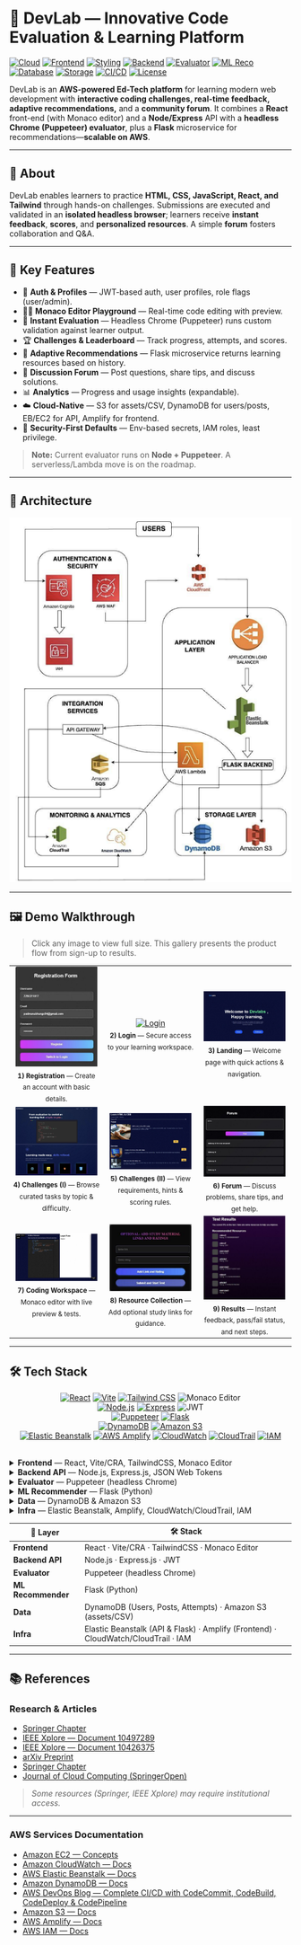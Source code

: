 # 🚀 DevLab — Innovative Code Evaluation & Learning Platform

[![Cloud](https://img.shields.io/badge/Cloud-AWS-orange?logo=amazon-aws)](https://aws.amazon.com/)
[![Frontend](https://img.shields.io/badge/Frontend-React-61DAFB?logo=react&logoColor=white)](https://react.dev/)
[![Styling](https://img.shields.io/badge/UI-TailwindCSS-06B6D4?logo=tailwindcss&logoColor=white)](https://tailwindcss.com/)
[![Backend](https://img.shields.io/badge/Backend-Node.js-339933?logo=node.js&logoColor=white)](https://nodejs.org/)
[![Evaluator](https://img.shields.io/badge/Evaluator-Puppeteer-40B5A4?logo=google-chrome&logoColor=white)](https://pptr.dev/)
[![ML Reco](https://img.shields.io/badge/Service-Flask-000000?logo=flask&logoColor=white)](https://flask.palletsprojects.com/)
[![Database](https://img.shields.io/badge/DB-DynamoDB-4053D6?logo=amazondynamodb&logoColor=white)](https://aws.amazon.com/dynamodb/)
[![Storage](https://img.shields.io/badge/Storage-S3-569A31?logo=amazon-s3&logoColor=white)](https://aws.amazon.com/s3/)
[![CI/CD](https://img.shields.io/badge/Deploy-Elastic%20Beanstalk-3B3B3B?logo=awselasticbeanstalk&logoColor=white)](https://aws.amazon.com/elasticbeanstalk/)
[![License](https://img.shields.io/badge/License-MIT-lightgrey)](LICENSE)

DevLab is an **AWS-powered Ed-Tech platform** for learning modern web development with **interactive coding challenges, real-time feedback, adaptive recommendations,** and a **community forum**. It combines a **React** front-end (with Monaco editor) and a **Node/Express** API with a **headless Chrome (Puppeteer) evaluator**, plus a **Flask** microservice for recommendations—**scalable on AWS**.

---

## 📖 About

DevLab enables learners to practice **HTML, CSS, JavaScript, React, and Tailwind** through hands-on challenges. Submissions are executed and validated in an **isolated headless browser**; learners receive **instant feedback**, **scores**, and **personalized resources**. A simple **forum** fosters collaboration and Q&A.

---

## 🌟 Key Features

- 👤 **Auth & Profiles** — JWT-based auth, user profiles, role flags (user/admin).
- 🧑‍💻 **Monaco Editor Playground** — Real-time code editing with preview.
- 🧪 **Instant Evaluation** — Headless Chrome (Puppeteer) runs custom validation against learner output.
- 🏆 **Challenges & Leaderboard** — Track progress, attempts, and scores.
- 🎯 **Adaptive Recommendations** — Flask microservice returns learning resources based on history.
- 💬 **Discussion Forum** — Post questions, share tips, and discuss solutions.
- 📊 **Analytics** — Progress and usage insights (expandable).
- ☁️ **Cloud-Native** — S3 for assets/CSV, DynamoDB for users/posts, EB/EC2 for API, Amplify for frontend.
- 🔐 **Security-First Defaults** — Env-based secrets, IAM roles, least privilege.

> **Note:** Current evaluator runs on **Node + Puppeteer**. A serverless/Lambda move is on the roadmap.

---

## 🧩 Architecture

![DevLab AWS Architecture](docs/architecture1.png)

---
## 🖼️ Demo Walkthrough

> Click any image to view full size. This gallery presents the product flow from sign-up to results.

<table>
  <tr>
    <td align="center" width="33%">
      <a href="docs/registration2.png">
        <img src="docs/registration2.png" alt="Registration" width="95%">
      </a>
      <br/>
      <sub><b>1) Registration</b> — Create an account with basic details.</sub>
    </td>
    <td align="center" width="33%">
      <a href="docs/login2.png">
        <img src="docs/login2.png" alt="Login" width="95%">
      </a>
      <br/>
      <sub><b>2) Login</b> — Secure access to your learning workspace.</sub>
    </td>
    <td align="center" width="33%">
      <a href="docs/landing.png">
        <img src="docs/landing.png" alt="Landing" width="95%">
      </a>
      <br/>
      <sub><b>3) Landing</b> — Welcome page with quick actions & navigation.</sub>
    </td>
  </tr>

  <tr>
    <td align="center" width="33%">
      <a href="docs/Challenges1.png">
        <img src="docs/Challenges1.png" alt="Challenges List" width="95%">
      </a>
      <br/>
      <sub><b>4) Challenges (I)</b> — Browse curated tasks by topic & difficulty.</sub>
    </td>
    <td align="center" width="33%">
      <a href="docs/Challenges2.png">
        <img src="docs/Challenges2.png" alt="Challenge Details" width="95%">
      </a>
      <br/>
      <sub><b>5) Challenges (II)</b> — View requirements, hints & scoring rules.</sub>
    </td>
    <td align="center" width="33%">
      <a href="docs/forum.png">
        <img src="docs/forum.png" alt="Forum" width="95%">
      </a>
      <br/>
      <sub><b>6) Forum</b> — Discuss problems, share tips, and get help.</sub>
    </td>
  </tr>

  <tr>
    <td align="center" width="33%">
      <a href="docs/coding_workspace.png">
        <img src="docs/coding_workspace.png" alt="Coding Workspace" width="95%">
      </a>
      <br/>
      <sub><b>7) Coding Workspace</b> — Monaco editor with live preview & tests.</sub>
    </td>
    <td align="center" width="33%">
      <a href="docs/resource_collection.png">
        <img src="docs/resource_collection.png" alt="Resource Collection" width="95%">
      </a>
      <br/>
      <sub><b>8) Resource Collection</b> — Add optional study links for guidance.</sub>
    </td>
    <td align="center" width="33%">
      <a href="docs/result.png">
        <img src="docs/result.png" alt="Results" width="95%">
      </a>
      <br/>
      <sub><b>9) Results</b> — Instant feedback, pass/fail status, and next steps.</sub>
    </td>
  </tr>
</table>

---
## 🛠 Tech Stack

<div align="center">

<a href="https://react.dev/"><img src="https://img.shields.io/badge/React-61DAFB?logo=react&logoColor=white" alt="React"/></a>
<a href="https://vitejs.dev/"><img src="https://img.shields.io/badge/Vite-646CFF?logo=vite&logoColor=white" alt="Vite"/></a>
<a href="https://tailwindcss.com/"><img src="https://img.shields.io/badge/TailwindCSS-06B6D4?logo=tailwindcss&logoColor=white" alt="Tailwind CSS"/></a>
<img src="https://img.shields.io/badge/Monaco%20Editor-1f7a8c" alt="Monaco Editor"/>
<br/>
<a href="https://nodejs.org/"><img src="https://img.shields.io/badge/Node.js-339933?logo=node.js&logoColor=white" alt="Node.js"/></a>
<a href="https://expressjs.com/"><img src="https://img.shields.io/badge/Express-000000?logo=express&logoColor=white" alt="Express"/></a>
<img src="https://img.shields.io/badge/JWT-000000" alt="JWT"/>
<br/>
<a href="https://pptr.dev/"><img src="https://img.shields.io/badge/Puppeteer-40B5A4?logo=puppeteer&logoColor=white" alt="Puppeteer"/></a>
<a href="https://flask.palletsprojects.com/"><img src="https://img.shields.io/badge/Flask-000000?logo=flask&logoColor=white" alt="Flask"/></a>
<br/>
<a href="https://aws.amazon.com/dynamodb/"><img src="https://img.shields.io/badge/DynamoDB-4053D6?logo=amazondynamodb&logoColor=white" alt="DynamoDB"/></a>
<a href="https://aws.amazon.com/s3/"><img src="https://img.shields.io/badge/Amazon%20S3-569A31?logo=amazon-s3&logoColor=white" alt="Amazon S3"/></a>
<br/>
<a href="https://aws.amazon.com/elasticbeanstalk/"><img src="https://img.shields.io/badge/Elastic%20Beanstalk-3B3B3B?logo=amazon-aws&logoColor=white" alt="Elastic Beanstalk"/></a>
<a href="https://aws.amazon.com/amplify/"><img src="https://img.shields.io/badge/AWS%20Amplify-FF9900?logo=awsamplify&logoColor=white" alt="AWS Amplify"/></a>
<a href="https://aws.amazon.com/cloudwatch/"><img src="https://img.shields.io/badge/CloudWatch-FF4F8B?logo=amazon-aws&logoColor=white" alt="CloudWatch"/></a>
<a href="https://aws.amazon.com/cloudtrail/"><img src="https://img.shields.io/badge/CloudTrail-232F3E?logo=amazon-aws&logoColor=white" alt="CloudTrail"/></a>
<a href="https://aws.amazon.com/iam/"><img src="https://img.shields.io/badge/IAM-232F3E?logo=amazon-aws&logoColor=white" alt="IAM"/></a>

</div>

<br/>

<details>
  <summary><b>Frontend</b> — React, Vite/CRA, TailwindCSS, Monaco Editor</summary>
  <ul>
    <li>SPA with route guards and layout shells</li>
    <li>Monaco editor playground with live preview</li>
    <li>Utility-first styling via TailwindCSS</li>
  </ul>
</details>

<details>
  <summary><b>Backend API</b> — Node.js, Express.js, JSON Web Tokens</summary>
  <ul>
    <li>REST endpoints for auth, posts, attempts</li>
    <li>JWT-based sessions and role flags</li>
    <li>Input validation, rate limiting, CORS</li>
  </ul>
</details>

<details>
  <summary><b>Evaluator</b> — Puppeteer (headless Chrome)</summary>
  <ul>
    <li>Runs user HTML/CSS/JS in sandboxed headless Chrome</li>
    <li>Applies whitelisted validation scripts; returns structured results</li>
    <li>Timeouts and resource limits for safety</li>
  </ul>
</details>

<details>
  <summary><b>ML Recommender</b> — Flask (Python)</summary>
  <ul>
    <li>Consumes anonymized attempt history & skill tags</li>
    <li>Returns ranked resources from S3-backed catalog</li>
    <li>Pluggable for embeddings or CF later</li>
  </ul>
</details>

<details>
  <summary><b>Data</b> — DynamoDB & Amazon S3</summary>
  <ul>
    <li><code>users</code>, <code>posts</code>, <code>attempts</code> tables (GSIs for user/challenge lookups)</li>
    <li>S3 for static assets, CSV datasets, screenshots</li>
  </ul>
</details>

<details>
  <summary><b>Infra</b> — Elastic Beanstalk, Amplify, CloudWatch/CloudTrail, IAM</summary>
  <ul>
    <li>EB for Node API & Flask; Amplify for static frontend</li>
    <li>CloudWatch logs/metrics; CloudTrail auditing</li>
    <li>IAM roles (least privilege) for DynamoDB/S3 access</li>
  </ul>
</details>

<!-- Quick summary table for skimmers -->
| 🧩 Layer           | 🛠️ Stack |
|--------------------|----------|
| **Frontend**       | React · Vite/CRA · TailwindCSS · Monaco Editor |
| **Backend API**    | Node.js · Express.js · JWT |
| **Evaluator**      | Puppeteer (headless Chrome) |
| **ML Recommender** | Flask (Python) |
| **Data**           | DynamoDB (Users, Posts, Attempts) · Amazon S3 (assets/CSV) |
| **Infra**          | Elastic Beanstalk (API & Flask) · Amplify (Frontend) · CloudWatch/CloudTrail · IAM |

---

## 📚 References

### Research & Articles

- [Springer Chapter](https://link.springer.com/chapter/10.1007/978-981-97-1329-5_28)
- [IEEE Xplore — Document 10497289](https://ieeexplore.ieee.org/document/10497289)
- [IEEE Xplore — Document 10426375](https://ieeexplore.ieee.org/abstract/document/10426375)
- [arXiv Preprint](https://arxiv.org/abs/2307.08705)
- [Springer Chapter](https://link.springer.com/chapter/10.1007/978-3-030-60036-5_3)
- [Journal of Cloud Computing (SpringerOpen)](https://journalofcloudcomputing.springeropen.com/articles/10.1186/s13677-019-0134-y)

> *Some resources (Springer, IEEE Xplore) may require institutional access.*

---

### AWS Services Documentation
- [Amazon EC2 — Concepts](https://docs.aws.amazon.com/AWSEC2/latest/UserGuide/concepts.html)
- [Amazon CloudWatch — Docs](https://docs.aws.amazon.com/cloudwatch/)
- [AWS Elastic Beanstalk — Docs](https://docs.aws.amazon.com/elasticbeanstalk/)
- [Amazon DynamoDB — Docs](https://docs.aws.amazon.com/dynamodb/)
- [AWS DevOps Blog — Complete CI/CD with CodeCommit, CodeBuild, CodeDeploy & CodePipeline](https://aws.amazon.com/blogs/devops/complete-ci-cd-with-aws-codecommit-awscodebuild-aws-codedeploy-and-aws-codepipeline/)
- [Amazon S3 — Docs](https://docs.aws.amazon.com/s3/)
- [AWS Amplify — Docs](https://docs.amplify.aws/)
- [AWS IAM — Docs](https://docs.aws.amazon.com/IAM/latest/UserGuide/introduction.html)
